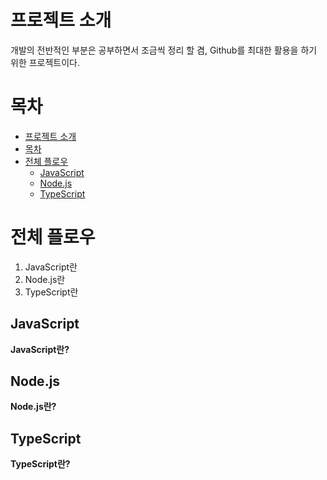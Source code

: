 # 프로젝트 소개
개발의 전반적인 부분은 공부하면서 조금씩 정리 할 겸, Github를 최대한 활용을 하기 위한 프로젝트이다.

# 목차
<!-- TOC -->

- [프로젝트 소개](#%ED%94%84%EB%A1%9C%EC%A0%9D%ED%8A%B8-%EC%86%8C%EA%B0%9C)
- [목차](#%EB%AA%A9%EC%B0%A8)
- [전체 플로우](#%EC%A0%84%EC%B2%B4-%ED%94%8C%EB%A1%9C%EC%9A%B0)
    - [JavaScript](#JavaScript)
    - [Node.js](#Node.js)
    - [TypeScript](##TypesScript)

<!-- /TOC -->

# 전체 플로우
1. JavaScript란
2. Node.js란
3. TypeScript란

## JavaScript
**JavaScript란?**

## Node.js
**Node.js란?**

## TypeScript
**TypeScript란?**
